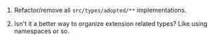 1. Refactor/remove all `src/types/adopted/**` implementations.

1. Isn't it a better way to organize extension related types? Like using namespaces or so.
